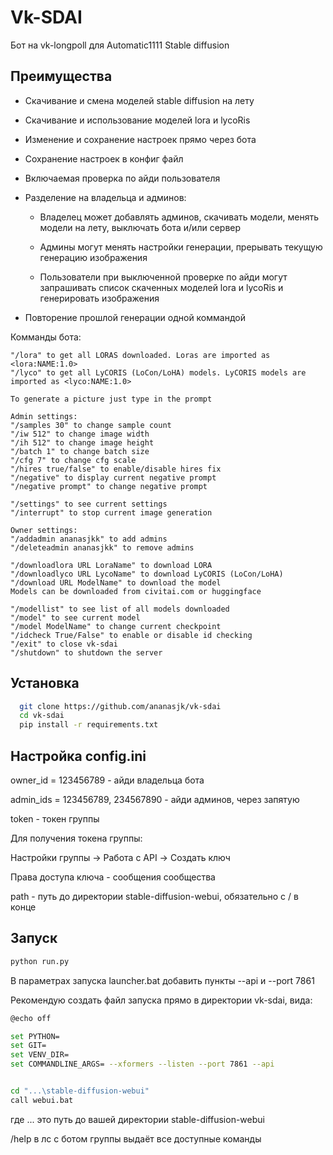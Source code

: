 
# Vk-SDAI

Бот на vk-longpoll для Automatic1111 Stable diffusion




## Преимущества

- Скачивание и смена моделей stable diffusion на лету
- Скачивание и использование моделей lora и lycoRis
- Изменение и сохранение настроек прямо через бота
- Сохранение настроек в конфиг файл
- Включаемая проверка по айди пользователя
- Разделение на владельца и админов:

    - Владелец может добавлять админов, скачивать модели, менять модели на лету, выключать бота и/или сервер
    - Админы могут менять настройки генерации, прерывать текущую генерацию изображения

    - Пользователи при выключенной проверке по айди могут запрашивать список скаченных моделей lora и lycoRis и генерировать изображения

- Повторение прошлой генерации одной коммандой

Комманды бота:
```
"/lora" to get all LORAS downloaded. Loras are imported as <lora:NAME:1.0>
"/lyco" to get all LyCORIS (LoCon/LoHA) models. LyCORIS models are imported as <lyco:NAME:1.0>

To generate a picture just type in the prompt

Admin settings:
"/samples 30" to change sample count
"/iw 512" to change image width
"/ih 512" to change image height
"/batch 1" to change batch size
"/cfg 7" to change cfg scale
"/hires true/false" to enable/disable hires fix
"/negative" to display current negative prompt
"/negative prompt" to change negative prompt

"/settings" to see current settings
"/interrupt" to stop current image generation

Owner settings:
"/addadmin ananasjkk" to add admins
"/deleteadmin ananasjkk" to remove admins

"/downloadlora URL LoraName" to download LORA
"/downloadlyco URL LycoName" to download LyCORIS (LoCon/LoHA)
"/download URL ModelName" to download the model
Models can be downloaded from civitai.com or huggingface

"/modellist" to see list of all models downloaded
"/model" to see current model
"/model ModelName" to change current checkpoint
"/idcheck True/False" to enable or disable id checking
"/exit" to close vk-sdai
"/shutdown" to shutdown the server
```


## Установка


```bash
  git clone https://github.com/ananasjk/vk-sdai
  cd vk-sdai
  pip install -r requirements.txt
```

## Настройка config.ini

owner_id = 123456789 - айди владельца бота

admin_ids = 123456789, 234567890 - айди админов, через запятую

token - токен группы

Для получения токена группы:

Настройки группы -> Работа с API -> Создать ключ

Права доступа ключа - сообщения сообщества

path - путь до директории stable-diffusion-webui, обязательно с / в конце


    
## Запуск

```python
python run.py
```

В параметрах запуска launcher.bat добавить пункты --api и --port 7861

Рекомендую создать файл запуска прямо в директории vk-sdai, вида:

```bash
@echo off

set PYTHON=
set GIT=
set VENV_DIR=
set COMMANDLINE_ARGS= --xformers --listen --port 7861 --api


cd "...\stable-diffusion-webui"
call webui.bat

```

где ... это путь до вашей директории stable-diffusion-webui

/help в лс с ботом группы выдаёт все доступные команды
